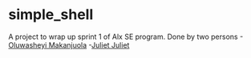 # simple_shell
A project to wrap up sprint 1 of Alx SE program. Done by two persons
-[Oluwasheyi Makanjuola](https://github.com/Mxcoded)
-[Juliet Juliet](https://github.com/abuchijuliet)
